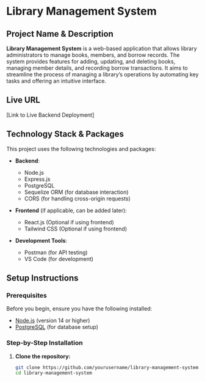 # Library Management System

## Project Name & Description

**Library Management System** is a web-based application that allows library administrators to manage books, members, and borrow records. The system provides features for adding, updating, and deleting books, managing member details, and recording borrow transactions. It aims to streamline the process of managing a library’s operations by automating key tasks and offering an intuitive interface.

## Live URL

[Link to Live Backend Deployment]

## Technology Stack & Packages

This project uses the following technologies and packages:

- **Backend**:
  - Node.js
  - Express.js
  - PostgreSQL
  - Sequelize ORM (for database interaction)
  - CORS (for handling cross-origin requests)
  
- **Frontend** (if applicable, can be added later):
  - React.js (Optional if using frontend)
  - Tailwind CSS (Optional if using frontend)
  
- **Development Tools**:
  - Postman (for API testing)
  - VS Code (for development)
  
## Setup Instructions

### Prerequisites

Before you begin, ensure you have the following installed:

- [Node.js](https://nodejs.org/) (version 14 or higher)
- [PostgreSQL](https://www.postgresql.org/download/) (for database setup)

### Step-by-Step Installation

1. **Clone the repository:**

   ```bash
   git clone https://github.com/yourusername/library-management-system.git
   cd library-management-system
